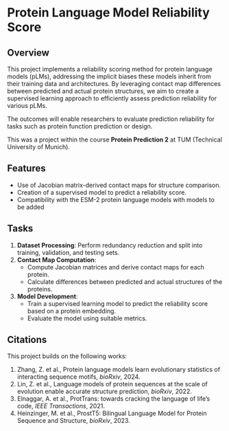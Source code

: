 # Protein Language Model Reliability Score

## Overview

This project implements a reliability scoring method for protein language models (pLMs), addressing the implicit biases these models inherit from their training data and architectures. By leveraging contact map differences between predicted and actual protein structures, we aim to create a supervised learning approach to efficiently assess prediction reliability for various pLMs.

The outcomes will enable researchers to evaluate prediction reliability for tasks such as protein function prediction or design.

This was a project within the course **Protein Prediction 2** at TUM (Technical University of Munich).

## Features
- Use of Jacobian matrix-derived contact maps for structure comparison.
- Creation of a supervised model to predict a reliability score.
- Compatibility with the ESM-2 protein language models with models to be added

## Tasks
1. **Dataset Processing**: Perform redundancy reduction and split into training, validation, and testing sets.
2. **Contact Map Computation**:
    - Compute Jacobian matrices and derive contact maps for each protein.
    - Calculate differences between predicted and actual structures of the proteins.
4. **Model Development**:
    - Train a supervised learning model to predict the reliability score based on a protein embedding.
    - Evaluate the model using suitable metrics.


## Citations
This project builds on the following works:
1. Zhang, Z. et al., Protein language models learn evolutionary statistics of interacting sequence motifs, *bioRxiv*, 2024.
2. Lin, Z. et al., Language models of protein sequences at the scale of evolution enable accurate structure prediction, *bioRxiv*, 2022.
3. Elnaggar, A. et al., ProtTrans: towards cracking the language of life’s code, *IEEE Transactions*, 2021.
4. Heinzinger, M. et al., ProstT5: Bilingual Language Model for Protein Sequence and Structure, *bioRxiv*, 2023.
